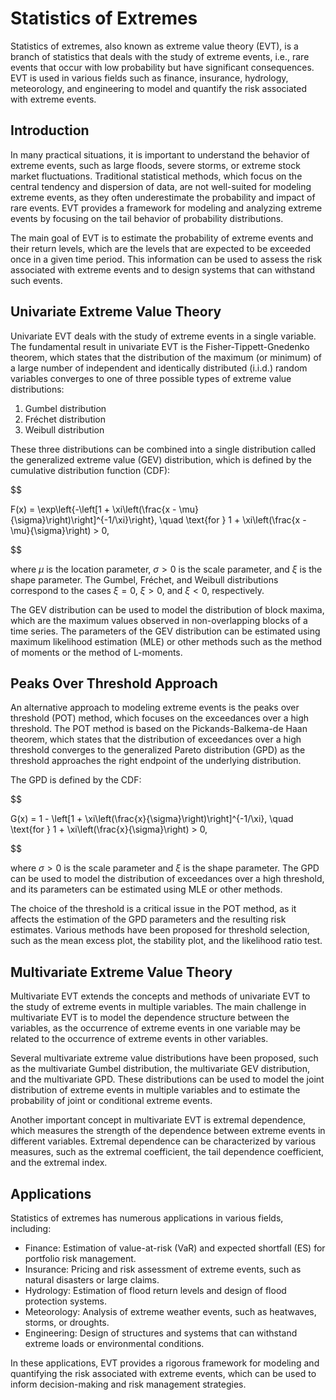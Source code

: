 # Statistics of Extremes

Statistics of extremes, also known as extreme value theory (EVT), is a branch of statistics that deals with the study of extreme events, i.e., rare events that occur with low probability but have significant consequences. EVT is used in various fields such as finance, insurance, hydrology, meteorology, and engineering to model and quantify the risk associated with extreme events.

## Introduction

In many practical situations, it is important to understand the behavior of extreme events, such as large floods, severe storms, or extreme stock market fluctuations. Traditional statistical methods, which focus on the central tendency and dispersion of data, are not well-suited for modeling extreme events, as they often underestimate the probability and impact of rare events. EVT provides a framework for modeling and analyzing extreme events by focusing on the tail behavior of probability distributions.

The main goal of EVT is to estimate the probability of extreme events and their return levels, which are the levels that are expected to be exceeded once in a given time period. This information can be used to assess the risk associated with extreme events and to design systems that can withstand such events.

## Univariate Extreme Value Theory

Univariate EVT deals with the study of extreme events in a single variable. The fundamental result in univariate EVT is the Fisher-Tippett-Gnedenko theorem, which states that the distribution of the maximum (or minimum) of a large number of independent and identically distributed (i.i.d.) random variables converges to one of three possible types of extreme value distributions:

1. Gumbel distribution
2. Fréchet distribution
3. Weibull distribution

These three distributions can be combined into a single distribution called the generalized extreme value (GEV) distribution, which is defined by the cumulative distribution function (CDF):


$$

F(x) = \exp\left\{-\left[1 + \xi\left(\frac{x - \mu}{\sigma}\right)\right]^{-1/\xi}\right\}, \quad \text{for } 1 + \xi\left(\frac{x - \mu}{\sigma}\right) > 0,

$$


where $\mu$ is the location parameter, $\sigma > 0$ is the scale parameter, and $\xi$ is the shape parameter. The Gumbel, Fréchet, and Weibull distributions correspond to the cases $\xi = 0$, $\xi > 0$, and $\xi < 0$, respectively.

The GEV distribution can be used to model the distribution of block maxima, which are the maximum values observed in non-overlapping blocks of a time series. The parameters of the GEV distribution can be estimated using maximum likelihood estimation (MLE) or other methods such as the method of moments or the method of L-moments.

## Peaks Over Threshold Approach

An alternative approach to modeling extreme events is the peaks over threshold (POT) method, which focuses on the exceedances over a high threshold. The POT method is based on the Pickands-Balkema-de Haan theorem, which states that the distribution of exceedances over a high threshold converges to the generalized Pareto distribution (GPD) as the threshold approaches the right endpoint of the underlying distribution.

The GPD is defined by the CDF:


$$

G(x) = 1 - \left[1 + \xi\left(\frac{x}{\sigma}\right)\right]^{-1/\xi}, \quad \text{for } 1 + \xi\left(\frac{x}{\sigma}\right) > 0,

$$


where $\sigma > 0$ is the scale parameter and $\xi$ is the shape parameter. The GPD can be used to model the distribution of exceedances over a high threshold, and its parameters can be estimated using MLE or other methods.

The choice of the threshold is a critical issue in the POT method, as it affects the estimation of the GPD parameters and the resulting risk estimates. Various methods have been proposed for threshold selection, such as the mean excess plot, the stability plot, and the likelihood ratio test.

## Multivariate Extreme Value Theory

Multivariate EVT extends the concepts and methods of univariate EVT to the study of extreme events in multiple variables. The main challenge in multivariate EVT is to model the dependence structure between the variables, as the occurrence of extreme events in one variable may be related to the occurrence of extreme events in other variables.

Several multivariate extreme value distributions have been proposed, such as the multivariate Gumbel distribution, the multivariate GEV distribution, and the multivariate GPD. These distributions can be used to model the joint distribution of extreme events in multiple variables and to estimate the probability of joint or conditional extreme events.

Another important concept in multivariate EVT is extremal dependence, which measures the strength of the dependence between extreme events in different variables. Extremal dependence can be characterized by various measures, such as the extremal coefficient, the tail dependence coefficient, and the extremal index.

## Applications

Statistics of extremes has numerous applications in various fields, including:

- Finance: Estimation of value-at-risk (VaR) and expected shortfall (ES) for portfolio risk management.
- Insurance: Pricing and risk assessment of extreme events, such as natural disasters or large claims.
- Hydrology: Estimation of flood return levels and design of flood protection systems.
- Meteorology: Analysis of extreme weather events, such as heatwaves, storms, or droughts.
- Engineering: Design of structures and systems that can withstand extreme loads or environmental conditions.

In these applications, EVT provides a rigorous framework for modeling and quantifying the risk associated with extreme events, which can be used to inform decision-making and risk management strategies.
